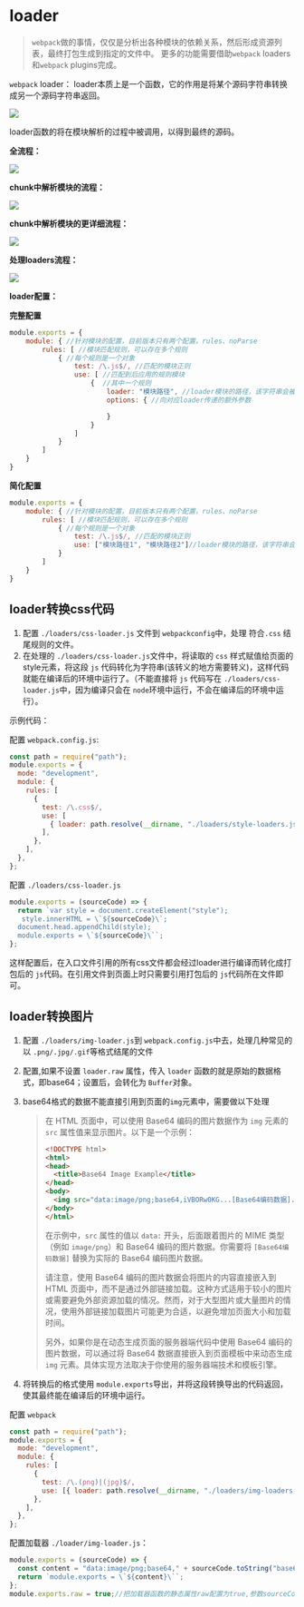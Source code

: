 # loader

> `webpack`做的事情，仅仅是分析出各种模块的依赖关系，然后形成资源列表，最终打包生成到指定的文件中。
> 更多的功能需要借助`webpack` loaders和`webpack` plugins完成。

`webpack` loader： loader本质上是一个函数，它的作用是将某个源码字符串转换成另一个源码字符串返回。

![](assets/2020-01-13-10-39-24.png)

loader函数的将在模块解析的过程中被调用，以得到最终的源码。

**全流程：**

![](assets/2020-01-13-09-28-52.png)

**chunk中解析模块的流程：**

![](assets/2020-01-13-09-29-08.png)

**chunk中解析模块的更详细流程：**

![](assets/2020-01-13-09-35-44.png)

**处理loaders流程：**

![](assets/2020-01-13-10-29-54.png)

**loader配置：**

**完整配置**

```js
module.exports = {
    module: { //针对模块的配置，目前版本只有两个配置，rules、noParse
        rules: [ //模块匹配规则，可以存在多个规则
            { //每个规则是一个对象
                test: /\.js$/, //匹配的模块正则
                use: [ //匹配到后应用的规则模块
                    {  //其中一个规则
                        loader: "模块路径", //loader模块的路径，该字符串会被放置到require中
                        options: { //向对应loader传递的额外参数

                        }
                    }
                ]
            }
        ]
    }
}
```

**简化配置**

```js
module.exports = {
    module: { //针对模块的配置，目前版本只有两个配置，rules、noParse
        rules: [ //模块匹配规则，可以存在多个规则
            { //每个规则是一个对象
                test: /\.js$/, //匹配的模块正则
                use: ["模块路径1", "模块路径2"]//loader模块的路径，该字符串会被放置到require中
            }
        ]
    }
}
```

## loader转换css代码

1. 配置 `./loaders/css-loader.js` 文件到 `webpackconfig`中，处理 符合`.css` 结尾规则的文件。
2. 在处理的 `./loaders/css-loader.js`文件中，将读取的 `css` 样式赋值给页面的style元素，将这段 `js` 代码转化为字符串(该转义的地方需要转义)，这样代码就能在编译后的环境中运行了。（不能直接将 `js` 代码写在 `./loaders/css-loader.js`中，因为编译只会在 `node`环境中运行，不会在编译后的环境中运行）。

示例代码：

配置 `webpack.config.js`:

```js
const path = require("path");
module.exports = {
  mode: "development",
  module: {
    rules: [
      {
        test: /\.css$/,
        use: [
          { loader: path.resolve(__dirname, "./loaders/style-loaders.js") },
        ],
      },
    ],
  },
};

```

配置 `./loaders/css-loader.js`

```js
module.exports = (sourceCode) => {
  return `var style = document.createElement("style");
   style.innerHTML = \`${sourceCode}\`;
  document.head.appendChild(style);
  module.exports = \`${sourceCode}\``;
};
```

这样配置后，在入口文件引用的所有css文件都会经过loader进行编译而转化成打包后的 `js`代码。在引用文件到页面上时只需要引用打包后的 `js`代码所在文件即可。

## loader转换图片 

1. 配置 `./loaders/img-loader.js`到 `webpack.config.js`中去，处理几种常见的以 `.png/.jpg/.gif`等格式结尾的文件

2. 配置,如果不设置 `loader.raw` 属性，传入 `loader` 函数的就是原始的数据格式，即base64；设置后，会转化为 `Buffer`对象。

3. base64格式的数据不能直接引用到页面的`img`元素中，需要做以下处理

   > 在 HTML 页面中，可以使用 Base64 编码的图片数据作为 `img` 元素的 `src` 属性值来显示图片。以下是一个示例：
   >
   > ```html
   > <!DOCTYPE html>
   > <html>
   > <head>
   >   <title>Base64 Image Example</title>
   > </head>
   > <body>
   >   <img src="data:image/png;base64,iVBORw0KG...[Base64编码数据]..." alt="Base64 Image">
   > </body>
   > </html>
   > ```
   >
   > 在示例中，`src` 属性的值以 `data:` 开头，后面跟着图片的 MIME 类型（例如 `image/png`）和 Base64 编码的图片数据。你需要将 `[Base64编码数据]` 替换为实际的 Base64 编码图片数据。
   >
   > 请注意，使用 Base64 编码的图片数据会将图片的内容直接嵌入到 HTML 页面中，而不是通过外部链接加载。这种方式适用于较小的图片或需要避免外部资源加载的情况。然而，对于大型图片或大量图片的情况，使用外部链接加载图片可能更为合适，以避免增加页面大小和加载时间。
   >
   > 另外，如果你是在动态生成页面的服务器端代码中使用 Base64 编码的图片数据，可以通过将 Base64 数据直接嵌入到页面模板中来动态生成 `img` 元素。具体实现方法取决于你使用的服务器端技术和模板引擎。

4. 将转换后的格式使用 `module.exports`导出，并将这段转换导出的代码返回，使其最终能在编译后的环境中运行。

配置 `webpack`

```js
const path = require("path");
module.exports = {
  mode: "development",
  module: {
    rules: [
      {
        test: /\.(png)|(jpg)$/,
        use: [{ loader: path.resolve(__dirname, "./loaders/img-loaders.js") }],
      },
    ],
  },
};
```

配置加载器 `./loader/img-loader.js`：

```js
module.exports = (sourceCode) => {
  const content = "data:image/png;base64," + sourceCode.toString("base64");
  return `module.exports = \`${content}\``;
};
module.exports.raw = true;//把加载器函数的静态属性raw配置为true,参数sourceCode即为Buffer对象
```

